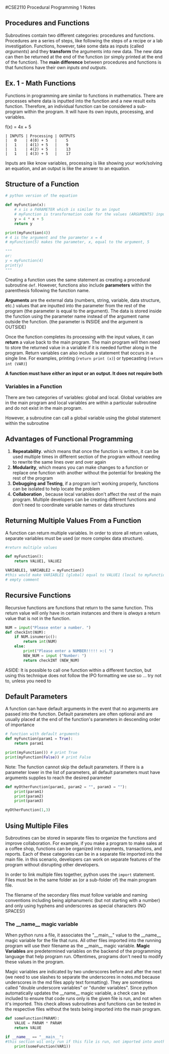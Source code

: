 #CSE2110 Procedural Programming 1 Notes

## Procedures and Functions
Subroutines contain two different categories: procedures and functions. Procedures are a series of steps, like following the steps of a recipe or a lab investigation. Functions, however, take some data as inputs (called _arguments_) and they __transform__ the arguments into new data. The new data can then be returned at the end of the function (or simply printed at the end of the function). The __main difference__ between procedures and functions is that functions have their own _inputs and outputs_.

## Ex. 1 - Math Functions
Functions in programming are similar to functions in mathematics. There are processes where data is inputted into the function and a new result exits function. Therefore, an individual function can be considered a sub-program within the program. It will have its own inputs, processing, and variables.

f(x) = 4x + 5
```
| INPUTS | Processing | OUTPUTS
|   0    | 4(0) + 5   |    5
|   1    | 4(1) + 5   |    9
|   1    | 4(2) + 5   |    13
|   1    | 4(3) + 5   |    17
```
Inputs are like know variables, processing is like showing your work/solving an equation, and an output is like the answer to an equation.
    
## Structure of a Function
```python
# python version of the equation

def myFunction(x):
    # x is a PARAMETER which is similar to an input
    # myFunction is transformation code for the values (ARGUMENTS) inputted to the PARAMETERS
    y = 4 * x + 5
    return y

print(myFunction(4))
# 4 is the argument and the parameter x = 4
# myFunction(5) makes the parameter, x, equal to the argument, 5

"""
or:
y = myFunction(4)
print(y)
"""
```

Creating a function uses the same statement as creating a procedural subroutine ```def```. However, functions also include __parameters__ within the parenthesis following the function name. 

__Arguments__ are the external data (numbers, string, variable, data structure, etc.) values that are inputted into the parameter from the rest of the program (the parameter is equal to the argument). The data is stored inside the function using the parameter name instead of the argument name outside the function. (the parameter is INSIDE and the argument is OUTSIDE)

Once the function completes its processing with the input values, it can __return__ a value back to the main program. The main program will then need to store the returned value in a variable if it is needed further along in the program. Return variables can also include a statement that occurs in a single line. For examples, printing (```return print (x)```) or typecasting (``` return int (VAR) ```)

__A function must have _either_ an input or an output. It does not require both__ 

### Variables in a Function
There are two categories of variables: global and local. Global variables are in the main program and local variables are within a particular subroutine and do not exist in the main program. 

However, a subroutine can call a global variable using the global statement within the subroutine

## Advantages of Functional Programming
1. __Repeatability__. which means that once the function is written, it can be used multiple times in different section of the program without needing to rewrite the same lines over and over again
2. __Modularity__, which means you can make changes to a function or replace one function with another without the potential for breaking the rest of the program
3. __Debugging and Testing__, if a program isn't working properly, functions can be isolated to help locate the problem 
4. __Collaboration__ , because local variables don't affect the rest of the main program. Multiple developers can be creating different functions and don't need to coordinate variable names or data structures

## Returning Multiple Values From a Function
A function can return multiple variables. In order to store all return values, separate variables must be used (or more complex data structure).

```python 
#return multiple values

def myFunction():
    return VALUE1, VALUE2

VARIABLE1, VARIABLE2 = myFunction()
#this would make VARIABLE1 (global) equal to VALUE1 (local to myFunction()) and would make VARIABLE2 equal to VALUE2
# empty comment
```

## Recursive Functions
Recursive functions are functions that return to the same function. This return value will only have in certain instances and there is _always_ a return value that is not in the function. 

```python
NUM = input("Please enter a number. ")
def checkInt(NUM):
    if NUM.isnumeric():
        return int(NUM)
    else:
        print("Please enter a NUMBER!!!!! >:( ")
        NEW_NUM = input ("Number: ")
        return checkINT (NEW_NUM)
```

ASIDE: It is possible to call one function within a different function, but using this technique does not follow the IPO formatting we use so ... try not to, unless you need to

## Default Parameters 
A function can have default arguments in the event that no arguments are passed into the function. Default parameters are often optional and are usually placed at the end of the function's parameters in descending order of importance

```python
# function with default arguments
def myFunction(param1 = True):
    return param1

print(myFunction()) # print True
print(myFunction(False)) # print False
```

Note: The function cannot skip the default parameters. If there is a parameter lower in the list of parameters, all default parameters must have arguments supplies to reach the desired parameter

```python
def myOtherFunction(param1, param2 = "", param3 = ""):
    print(param1)
    print(param2)
    print(param3)

myOtherFunction(1,3)
```

## Using Multiple Files
Subroutines can be stored in separate files to organize the functions and improve collaboration. For example, if you make a program to make sales at a coffee shop, functions can be organized into payments, transactions, and reports. Each of these categories can be in a separate file imported into the main file. in this scenario, developers can work on separate features of the program without disrupting other developers.

In order to link multiple files together, python uses the ```import``` statement. Files must be in the same folder as (or a sub-folder of) the main program file.

The filename of the secondary files must follow variable and naming conventions including being alphanumeric (but not starting with a number) and only using hyphens and underscores as special characters (NO SPACES!)

### The \_\_name\_\_ magic variable

When python runs a file, it associates the "\_\_main\_\_" value to the \_\_name\_\_ magic variable for the file that runs. All other files imported into the running program will use their filename as the \_\_main\_\_ magic variable. __Magic Variables__ are predetermined variables on the backend of the programming language that help program run. Oftentimes, programs don't need to modify these values in the program.

Magic variables are indicated by two underscores before and after the next (we need to use slashes to separate the underscores in notes.md because underscores in the md files apply text formatting). They are sometimes called "double underscore variables" or "dunder variables". Since python automatically updates the \_\_name\_\_ magic variable, a check can be included to ensure that code runs only is the given file is run, and not when it's imported. This check  allows subroutines and functions can be tested in the respective files without the tests being imported into the main program.

```python
def someFunction(PARAM):
    VALUE = PARAM * PARAM
    return VALUE

if __name__ == "__main__":
#this section wil only run if this file is run, not imported into another file
    print(someFunction(VAR1))
```
